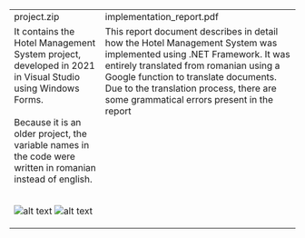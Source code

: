 <table>
  <tr>
    <td>project.zip</td>
  <td>implementation_report.pdf</td>
  </tr>
  <tr>
    <td>
      It contains the Hotel Management System project, developed in 2021 in Visual Studio using Windows Forms. 
      <br>
      <br>
      Because it is an older project, the variable names in the code were written in romanian instead of english.
      <br>
      <br>
      
  ![alt text](https://i.imgur.com/2MwGQOr.png)
  ![alt text](https://i.imgur.com/DKc6xpk.png)
  
  </td>
  <td style="vertical-align: top">
    This report document describes in detail how the Hotel Management System was implemented using .NET Framework. 
    It was entirely translated from romanian using a Google function to translate documents. Due to the translation process, there are some grammatical errors present in the report
  </td>
  </tr>
</table>
